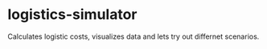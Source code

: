 # logistics-simulator
Calculates logistic costs, visualizes data and lets try out differnet scenarios.
